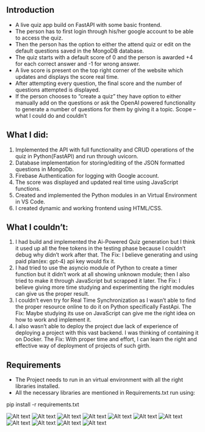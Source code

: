 ## Introduction
* A live quiz app build on FastAPI with some basic frontend. 
* The person has to first login through his/her google account to be able to access the quiz. 
* Then the person has the option to either the attend quiz or edit on the default questions saved in the MongoDB database.
* The quiz starts with a default score of 0 and the person is awarded +4 for each correct answer and -1 for wrong answer. 
* A live score is present on the top right corner of the website which updates and displays the score real time. 
* After attempting every question, the final score and the number of questions attempted is displayed.
* If the person chooses to “create a quiz” they have option to either manually add on the questions or ask the OpenAI powered functionality to generate a number of questions for them by giving it a topic.
Scope – what I could do and couldn’t
## What I did:
1.	Implemented the API with full functionality and CRUD operations of the quiz in Python(FastAPI) and run through uvicorn.
2.	Database implementation for storing/editing of the JSON formatted questions in MongoDb.
3.	Firebase Authentication for logging with Google account.
4.	The score was displayed and updated real time using JavaScript functions.
5.	Created and implemented the Python modules in an Virtual Environment in VS Code.
6.	I created dynamic and working frontend using HTML/CSS.
## What I couldn’t:
1.	I had build and implemented the Ai-Powered Quiz generation but I think it used up all the free tokens in the testing phase because I couldn’t debug why didn’t work after that.
The Fix:
	I believe generating and using paid plan(ex: gpt-4) api key would fix it.
2.	I had tried to use the asyncio module of Python to create a timer function but it didn’t work at all showing unknown module; then I also tried to make it through JavaScript but scrapped it later.
The Fix:
	I believe giving more time studying and experimenting the right modules can give us 	the proper result.
3.	I couldn’t even try for Real Time Synchronization as I wasn’t able to find the proper resource online to do it on Python specifically FastApi.
The Fix:
Maybe studying its use on JavaScript can give me the right idea on how to work and implement  it.
5.	I also wasn’t able to deploy the project due lack of experience of deploying a project with this vast backend. I was thinking of containing it on Docker.
The Fix: With proper time and effort, I can learn the right and effective way of deployment of projects of such girth.
## Requirements
* The Project needs to run in an virtual environment with all the right libraries installed.
* All the necessary libraries are mentioned in Requirements.txt run using:

pip install -r requirements.txt

![Alt text](https://i.imgur.com/VZ7i56O.png)
![Alt text](https://i.imgur.com/kuzW5jY.png)
![Alt text](https://i.imgur.com/CBh4q6P.png)
![Alt text](https://i.imgur.com/7nbBJEr.png)
![Alt text](https://i.imgur.com/a4YMXLO.png)
![Alt text](https://i.imgur.com/39N6G1h.png)
![Alt text](https://i.imgur.com/VDXMUnT.png)
![Alt text](https://i.imgur.com/UWE1Fhe.png)
![Alt text](https://i.imgur.com/pTqiGBD.png)
![Alt text](https://i.imgur.com/87ScsST.png)
![Alt text](https://i.imgur.com/w5PmFok.png)


